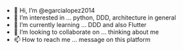 - 👋 Hi, I’m @egarcialopez2014
- 👀 I’m interested in ... python, DDD, architecture in general
- 🌱 I’m currently learning ... DDD and also Flutter
- 💞️ I’m looking to collaborate on ... thinking about me
- 📫 How to reach me ... message on this platform

<!---
egarcialopez2014/egarcialopez2014 is a ✨ special ✨ repository because its `README.md` (this file) appears on your GitHub profile.
You can click the Preview link to take a look at your changes.
--->

